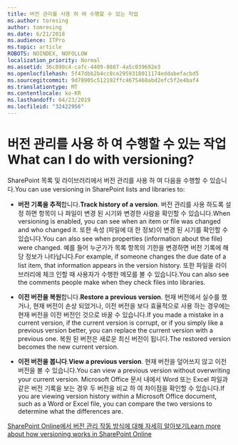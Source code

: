 ```yaml
---
title: 버전 관리를 사용 하 여 수행할 수 있는 작업
ms.author: toresing
author: tomresing
ms.date: 6/21/2018
ms.audience: ITPro
ms.topic: article
ROBOTS: NOINDEX, NOFOLLOW
localization_priority: Normal
ms.assetid: 36c890c4-cafc-4409-8887-4a5c039692e3
ms.openlocfilehash: 5f47dbb2b4cc8ce2959318011174eddabefacbd5
ms.sourcegitcommit: 9d78905c512192ffc4675468abd2efc5f2e4baf4
ms.translationtype: MT
ms.contentlocale: ko-KR
ms.lasthandoff: 04/23/2019
ms.locfileid: "32422956"
---
```

# <a name="what-can-i-do-with-versioning"></a><span data-ttu-id="4cd13-102">버전 관리를 사용 하 여 수행할 수 있는 작업</span><span class="sxs-lookup"><span data-stu-id="4cd13-102">What can I do with versioning?</span></span>

<span data-ttu-id="4cd13-103">SharePoint 목록 및 라이브러리에서 버전 관리를 사용 하 여 다음을 수행할 수 있습니다.</span><span class="sxs-lookup"><span data-stu-id="4cd13-103">You can use versioning in SharePoint lists and libraries to:</span></span>
  
- <span data-ttu-id="4cd13-104">**버전 기록을 추적**합니다.</span><span class="sxs-lookup"><span data-stu-id="4cd13-104">**Track history of a version**.</span></span> <span data-ttu-id="4cd13-105">버전 관리를 사용 하도록 설정 하면 항목이 나 파일이 변경 된 시기와 변경한 사람을 확인할 수 있습니다.</span><span class="sxs-lookup"><span data-stu-id="4cd13-105">When versioning is enabled, you can see when an item or file was changed and who changed it.</span></span> <span data-ttu-id="4cd13-106">또한 속성 (파일에 대 한 정보)이 변경 된 시기를 확인할 수 있습니다.</span><span class="sxs-lookup"><span data-stu-id="4cd13-106">You can also see when properties (information about the file) were changed.</span></span> <span data-ttu-id="4cd13-107">예를 들어 누군가가 목록 항목의 기한을 변경하면 버전 기록에 해당 정보가 나타납니다.</span><span class="sxs-lookup"><span data-stu-id="4cd13-107">For example, if someone changes the due date of a list item, that information appears in the version history.</span></span> <span data-ttu-id="4cd13-108">또한 파일을 라이브러리에 체크 인할 때 사용자가 수행한 메모를 볼 수 있습니다.</span><span class="sxs-lookup"><span data-stu-id="4cd13-108">You can also see the comments people make when they check files into libraries.</span></span> 
    
- <span data-ttu-id="4cd13-109">**이전 버전을 복원**합니다.</span><span class="sxs-lookup"><span data-stu-id="4cd13-109">**Restore a previous version**.</span></span> <span data-ttu-id="4cd13-110">현재 버전에서 실수를 했거나, 현재 버전이 손상 되었거나, 이전 버전을 보다 효율적으로 사용 하는 경우에는 현재 버전을 이전 버전인 것으로 바꿀 수 있습니다.</span><span class="sxs-lookup"><span data-stu-id="4cd13-110">If you made a mistake in a current version, if the current version is corrupt, or if you simply like a previous version better, you can replace the current version with a previous one.</span></span> <span data-ttu-id="4cd13-111">복원 된 버전은 새로운 최신 버전이 됩니다.</span><span class="sxs-lookup"><span data-stu-id="4cd13-111">The restored version becomes the new current version.</span></span> 
    
- <span data-ttu-id="4cd13-112">**이전 버전을 봅니다**.</span><span class="sxs-lookup"><span data-stu-id="4cd13-112">**View a previous version**.</span></span> <span data-ttu-id="4cd13-113">현재 버전을 덮어쓰지 않고 이전 버전을 볼 수 있습니다.</span><span class="sxs-lookup"><span data-stu-id="4cd13-113">You can view a previous version without overwriting your current version.</span></span> <span data-ttu-id="4cd13-114">Microsoft Office 문서 내에서 Word 또는 Excel 파일과 같은 버전 기록을 보는 경우 두 버전을 비교 하 여 차이점을 확인할 수 있습니다.</span><span class="sxs-lookup"><span data-stu-id="4cd13-114">If you are viewing version history within a Microsoft Office document, such as a Word or Excel file, you can compare the two versions to determine what the differences are.</span></span> 
    
[<span data-ttu-id="4cd13-115">SharePoint Online에서 버전 관리 작동 방식에 대해 자세히 알아보기</span><span class="sxs-lookup"><span data-stu-id="4cd13-115">Learn more about how versioning works in SharePoint Online</span></span>](https://go.microsoft.com/fwlink/?linkid=875710)
  

